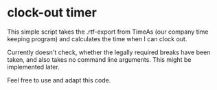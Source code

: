 # clock-out timer

This simple script takes the .rtf-export from TimeAs (our company time keeping program) and calculates the time when I can clock out.

Currently doesn't check, whether the legally required breaks have been taken, and also takes no command line arguments. This might be implemented later.

Feel free to use and adapt this code.
